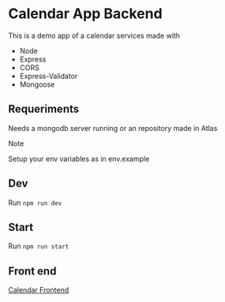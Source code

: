 # Calendar App Backend

This is a demo app of a calendar services made with
  - Node
  - Express
  - CORS
  - Express-Validator
  - Mongoose


## Requeriments

Needs a mongodb server running or an repository made in Atlas

> [!NOTE]
> Setup your env variables as in env.example

## Dev

Run `npm run dev`

## Start

Run `npm run start`

## Front end

[Calendar Frontend](https://github.com/imart302/10-calendar)